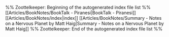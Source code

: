 %% Zoottelkeeper: Beginning of the autogenerated index file list  %%
 [[Articles/BookNotes/BookTalk - Piranesi|BookTalk - Piranesi]]
 [[Articles/BookNotes/index|index]]
 [[Articles/BookNotes/Summary - Notes on a Nervous Planet by Matt Haig|Summary - Notes on a Nervous Planet by Matt Haig]]
%% Zoottelkeeper: End of the autogenerated index file list  %%
